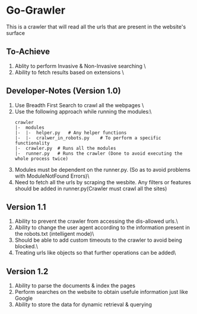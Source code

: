 # Go-Grawler

This is a crawler that will read all the urls that are present in the website's surface

## To-Achieve
1. Ablity to perform Invasive & Non-Invasive searching \
2. Ability to fetch results based on extensions \

## Developer-Notes (Version 1.0)
1. Use Breadth First Search to crawl all the webpages \
2. Use the following approach while running the modules:\
    ```
    crawler
    |-  modules
    |-  |-  helper.py   # Any helper functions
    |-  |-  cralwer_in_robots.py    # To perform a specific functionality    
    |-  crawler.py  # Runs all the modules
    |-  runner.py   # Runs the crawler (Done to avoid executing the whole process twice)
    ```
3. Modules must be dependent on the runner.py. (So as to avoid problems with ModuleNotFound Errors)\
4. Need to fetch all the urls by scraping the wesbite. Any filters or features should be added in runner.py(Crawler must crawl all the sites)

## Version 1.1
1. Ability to prevent the crawler from accessing the dis-allowed urls.\
2. Ability to change the user agent according to the information present in the robots.txt (intelligent mode)\
3. Should be able to add custom timeouts to the crawler to avoid being blocked.\
4. Treating urls like objects so that further operations can be added\

## Version 1.2
1. Ability to parse the documents & index the pages
2. Perform searches on the website to obtain usefule information just like Google
3. Ability to store the data for dynamic retrieval & querying